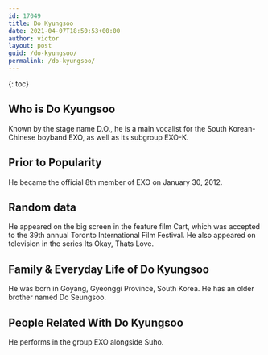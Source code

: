 ```yaml
---
id: 17049
title: Do Kyungsoo
date: 2021-04-07T18:50:53+00:00
author: victor
layout: post
guid: /do-kyungsoo/
permalink: /do-kyungsoo/
---
```



{: toc}


## Who is Do Kyungsoo



Known by the stage name D.O., he is a main vocalist for the South Korean-Chinese boyband EXO, as well as its subgroup EXO-K. 

                
                
                
## Prior to Popularity



He became the official 8th member of EXO on January 30, 2012. 

                
                
                
## Random data



He appeared on the big screen in the feature film Cart, which was accepted to the 39th annual Toronto International Film Festival. He also appeared on television in the series Its Okay, Thats Love. 

                
                
                
## Family & Everyday Life of Do Kyungsoo



He was born in Goyang, Gyeonggi Province, South Korea. He has an older brother named Do Seungsoo. 

                
                
                
## People Related With Do Kyungsoo



He performs in the group EXO alongside Suho. 

                
              
            
          
          
          